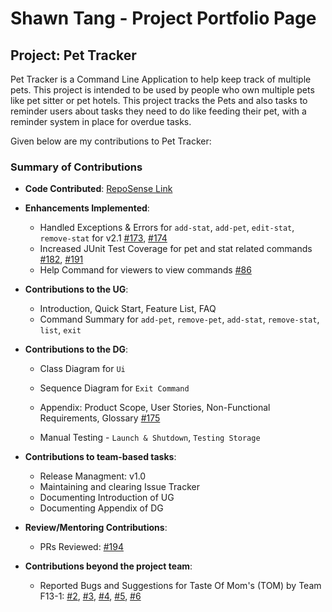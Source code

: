 # Shawn Tang - Project Portfolio Page

## Project: Pet Tracker

Pet Tracker is a Command Line Application to help keep track of multiple pets.
This project is intended to be used by people who own multiple pets like pet sitter or pet hotels.
This project tracks the Pets and also tasks to reminder users about tasks they need to do like feeding their pet,
with a reminder system in place for overdue tasks.

Given below are my contributions to Pet Tracker:

### Summary of Contributions
* **Code Contributed**: [RepoSense Link](https://nus-cs2113-ay2223s2.github.io/tp-dashboard/?search=shawntangy&breakdown=true&sort=groupTitle%20dsc&sortWithin=title&since=2023-02-17&timeframe=commit&mergegroup=&groupSelect=groupByRepos&checkedFileTypes=docs~functional-code~test-code~other)


* **Enhancements Implemented**:
  * Handled Exceptions & Errors for `add-stat`, `add-pet`, `edit-stat`, `remove-stat` for v2.1 
  [\#173](https://github.com/AY2223S2-CS2113-T11-3/tp/pull/173),
  [\#174](https://github.com/AY2223S2-CS2113-T11-3/tp/pull/174)
  * Increased JUnit Test Coverage for pet and stat related commands 
[\#182](https://github.com/AY2223S2-CS2113-T11-3/tp/pull/182),
[\#191](https://github.com/AY2223S2-CS2113-T11-3/tp/pull/191)
  * Help Command for viewers to view commands
  [\#86](https://github.com/AY2223S2-CS2113-T11-3/tp/pull/86)


* **Contributions to the UG**:

  * Introduction, Quick Start, Feature List, FAQ
  * Command Summary for `add-pet`, `remove-pet`, `add-stat`, `remove-stat`,
  `list`, `exit`

    
* **Contributions to the DG**:
    * Class Diagram for `Ui`
    * Sequence Diagram for `Exit Command`
    * Appendix: Product Scope, User Stories, Non-Functional Requirements,
  Glossary [\#175](https://github.com/AY2223S2-CS2113-T11-3/tp/pull/175)

    * Manual Testing - `Launch & Shutdown`, `Testing Storage`


* **Contributions to team-based tasks**:
  * Release Managment: v1.0
  * Maintaining and clearing Issue Tracker
  * Documenting Introduction of UG
  * Documenting Appendix of DG


* **Review/Mentoring Contributions**:
  * PRs Reviewed: [\#194](https://github.com/AY2223S2-CS2113-T11-3/tp/pull/194)


* **Contributions beyond the project team**:
  * Reported Bugs and Suggestions for Taste Of Mom's (TOM) by Team F13-1:
  [\#2](https://github.com/shawntangy/ped/issues/2),
  [\#3](https://github.com/shawntangy/ped/issues/3),
  [\#4](https://github.com/shawntangy/ped/issues/4),
  [\#5](https://github.com/shawntangy/ped/issues/5),
  [\#6](https://github.com/shawntangy/ped/issues/6)